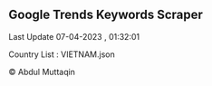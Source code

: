 

## Google Trends Keywords Scraper 
 
Last Update 07-04-2023 , 01:32:01

Country List :
VIETNAM.json



© Abdul Muttaqin 
